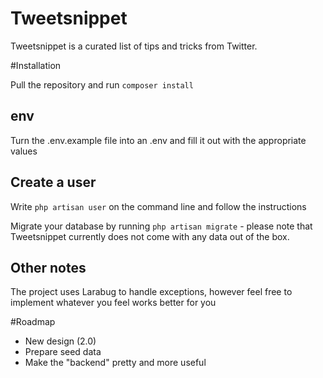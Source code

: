 # Tweetsnippet
Tweetsnippet is a curated list of tips and tricks from Twitter.

#Installation

Pull the repository and run `composer install`

## env
Turn the .env.example file into an .env and fill it out with the appropriate values

## Create a user
Write `php artisan user` on the command line and follow the instructions

Migrate your database by running `php artisan migrate` - please note that Tweetsnippet currently does not come with any data out of the box.

## Other notes
The project uses Larabug to handle exceptions, however feel free to implement whatever you feel works better for you

#Roadmap

* New design (2.0)
* Prepare seed data
* Make the "backend" pretty and more useful
